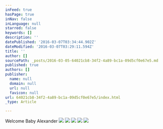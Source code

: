 ```yaml
---
inFeed: true
hasPage: true
inNav: false
inLanguage: null
starred: false
keywords: []
description: ''
datePublished: '2016-03-07T03:34:44.902Z'
dateModified: '2016-03-07T03:29:11.594Z'
title: ''
author: []
sourcePath: _posts/2016-03-05-64021cb8-34f2-4a89-bc1a-09d5cf0e67e5.md
published: true
authors: []
publisher:
  name: null
  domain: null
  url: null
  favicon: null
url: 64021cb8-34f2-4a89-bc1a-09d5cf0e67e5/index.html
_type: Article

---
```

Welcome Baby Alexander
![](https://the-grid-user-content.s3-us-west-2.amazonaws.com/e90dd946-91c0-417c-b71f-413d09469a72.jpg)
![](https://the-grid-user-content.s3-us-west-2.amazonaws.com/e4139509-2529-42ae-a10a-2d2864d3dcd2.jpg)
![](https://the-grid-user-content.s3-us-west-2.amazonaws.com/b74d583e-b708-4c14-be0c-58e0192a14ec.jpg)
![](https://the-grid-user-content.s3-us-west-2.amazonaws.com/7943aadb-11cf-4bcf-8c91-d44765d13be2.jpg)
![](https://the-grid-user-content.s3-us-west-2.amazonaws.com/6f0fa94d-4b50-476c-893f-5184015853eb.jpg)
